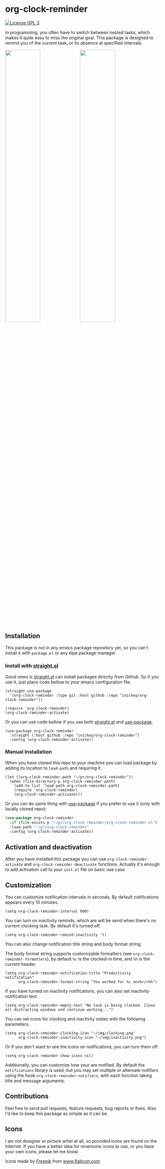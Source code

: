 # org-clock-reminder

[![License GPL 3](https://img.shields.io/badge/license-GPL_3-green.svg)](http://www.gnu.org/licenses/gpl-3.0.txt)

In programming, you often have to switch between nested tasks, which makes it quite easy to miss the original goal. This package is designed to remind you of the current task, or its absence at specified intervals.

<div>
<img src="./screenshots/screenshot-1.png" width=47.5%>
<img src="./screenshots/screenshot-2.png" width=47.5%>
</div>

## Installation

This package is not in any emacs package repository yet, so you can't install it with `package.el` or any elpa package manager.

### Install with [straight.el](https://github.com/raxod502/straight.el)

Good news is [straight.el](https://github.com/raxod502/straight.el) can install packages directly from Github. So if you use it, just place code bellow to your emacs configuration file.

```emacs-lisp
(straight-use-package
  '(org-clock-reminder :type git :host github :repo "inickey/org-clock-reminder"))

(require 'org-clock-reminder)
(org-clock-reminder-activate)
```

Or you can use code bellow if you use both [straight.el](https://github.com/raxod502/straight.el) and [use-package](https://github.com/jwiegley/use-package).

```emacs-lisp
(use-package org-clock-reminder
  :straight (:host github :repo "inickey/org-clock-reminder")
  :config (org-clock-reminder-activate))
```

### Manual Installation

When you have cloned this repo to your machine you can load package by adding its location to `load-path` and requiring it.

```emacs-lisp
(let ((org-clock-reminder-path "~/pr/org-clock-reminder"))
  (when (file-directory-p org-clock-reminder-path)
    (add-to-list 'load-path org-clock-reminder-path)
    (require 'org-clock-reminder)
    (org-clock-reminder-activate)))
```
    
Or you can do same thing with [use-package](https://github.com/jwiegley/use-package) if you prefer to use it (only with locally cloned repo):

```lisp
(use-package org-clock-reminder
  :if (file-exists-p "~/pr/org-clock-reminder/org-clock-reminder.el")
  :load-path "~/pr/org-clock-reminder"
  :config (org-clock-reminder-activate))
```

## Activation and deactivation

After you have installed this package you can use `org-clock-reminder-activate` and `org-clock-reminder-deactivate` functions. Actually it's enough to add activation call to your `init.el` file on basic use case.

## Customization

You can customize notification intervals in seconds. By default notifications appears every 10 minutes.

```emacs-lisp
(setq org-clock-reminder-interval 600)
```
    
You can turn on inactivity reminds, which are will be send when there's no current clocking task. By default it's turned off.

```emacs-lisp
(setq org-clock-reminder-remind-inactivity 't)
```

You can also change notification title string and body format string.

The body format string supports customizable formatters (see `org-clock-reminder-formatters`), by default `%c` is the clocked-in time, and `%h` is the current header.

```emacs-lisp
(setq org-clock-reminder-notification-title "Productivity notification"
      org-clock-reminder-format-string "You worked for %c on<br/>%h")
```

If you have turned on inactivity notifications, you can also set inactivity notification text.

```emacs-lisp
(setq org-clock-reminder-empty-text "No task is being clocked. Close all distracting windows and continue working...")
```
    
You can set icons for clocking and inactivity states with the following parameters.

```emacs-lisp
(setq org-clock-reminder-clocking-icon "~/img/clocking.png"
      org-clock-reminder-inactivity-icon "~/img/inactivity.png")
```

Or if you don't want to see the icons on notifications, you can turn them off.

```emacs-lisp
(setq org-clock-reminder-show-icons nil)
```

Additionally, you can customize how your are notified.  By default the `notifications` library is used, but you may set multiple or alternate notifiers using the hook `org-clock-reminder-notifiers`, with each function taking title and message arguments.

## Contributions

Feel free to send pull requests, feature requests, bug reports or fixes. Also I'd like to keep this package as simple as it can be.

## Icons

I am not designer or picture artist at all, so provided icons are found on the Internet. If you have a better idea for mnemonic icons to use, or you have your own icons, please let me know.

Icons made by <a href="https://www.flaticon.com/authors/freepik" title="Freepik">Freepik</a> from <a href="https://www.flaticon.com/" title="Flaticon">www.flaticon.com</a>
